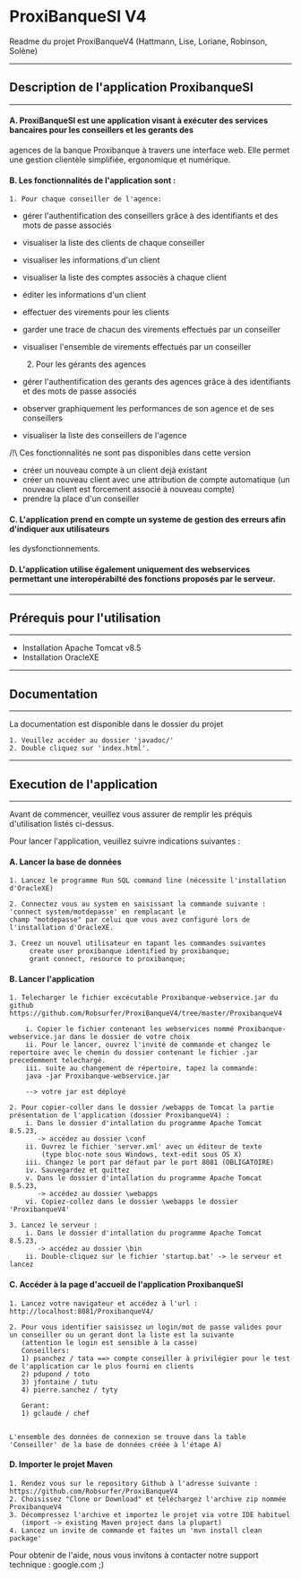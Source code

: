 # ProxiBanqueSI V4 
								   
Readme du projet ProxiBanqueV4 (Hattmann, Lise, Loriane, Robinson, Solène)

------------------------------------------------------------------------------------------------------------------------------------
## Description de l'application ProxibanqueSI
------------------------------------------------------------------------------------------------------------------------------------
#### A. ProxiBanqueSI est une application visant à exécuter des services bancaires pour les conseillers et les gerants des 
agences de la banque Proxibanque à travers une interface web.
Elle permet une gestion clientèle simplifiée, ergonomique et numérique.

#### B. Les fonctionnalités de l'application sont :

	1. Pour chaque conseiller de l'agence:
* gérer l'authentification des conseillers grâce à des identifiants et des mots de passe associés
* visualiser la liste des clients de chaque conseiller
* visualiser les informations d'un client
* visualiser la liste des comptes associés à chaque client
* éditer les informations d'un client
* effectuer des virements pour les clients
* garder une trace de chacun des virements effectués par un conseiller
* visualiser l'ensemble de virements effectués par un conseiller

	2. Pour les gérants des agences
* gérer l'authentification des gerants des agences grâce à des identifiants et des mots de passe associés
* observer graphiquement les performances de son agence et de ses conseillers
* visualiser la liste des conseillers de l'agence

/!\ Ces fonctionnalités ne sont pas disponibles dans cette version
* créer un nouveau compte à un client dejà existant
* créer un nouveau client avec une attribution de compte automatique (un nouveau client est forcement associé à nouveau compte)
* prendre la place d'un conseiller

#### C. L'application prend en compte un systeme de gestion des erreurs afin d'indiquer aux utilisateurs
les dysfonctionnements.

#### D. L'application utilise également uniquement des webservices permettant une interopérabilté des fonctions proposés par le serveur.

------------------------------------------------------------------------------------------------------------------------------------
## Prérequis pour l'utilisation
------------------------------------------------------------------------------------------------------------------------------------
* Installation Apache Tomcat v8.5
* Installation OracleXE

------------------------------------------------------------------------------------------------------------------------------------
## Documentation 
------------------------------------------------------------------------------------------------------------------------------------
La documentation est disponible dans le dossier du projet

	1. Veuillez accéder au dossier 'javadoc/'
	2. Double cliquez sur 'index.html'.

------------------------------------------------------------------------------------------------------------------------------------
## Execution de l'application 
------------------------------------------------------------------------------------------------------------------------------------
Avant de commencer, veuillez vous assurer de remplir les préquis d'utilisation listés ci-dessus.

Pour lancer l'application, veuillez suivre indications suivantes :
#### A. Lancer la base de données
	1. Lancez le programme Run SQL command line (nécessite l'installation d'OracleXE)
	
	2. Connectez vous au system en saisissant la commande suivante : 'connect system/motdepasse' en remplacant le 
	champ "motdepasse" par celui que vous avez configuré lors de l'installation d'OracleXE.
	
	3. Creez un nouvel utilisateur en tapant les commandes suivantes
		 create user proxibanque identified by proxibanque;
		 grant connect, resource to proxibanque;	 

#### B. Lancer l'application
	
	1. Telecharger le fichier excécutable Proxibanque-webservice.jar du github https://github.com/Robsurfer/ProxiBanqueV4/tree/master/ProxibanqueV4
	
		i. Copier le fichier contenant les webservices nommé Proxibanque-webservice.jar dans le dossier de votre choix
		ii. Pour le lancer, ouvrez l'invité de commande et changez le repertoire avec le chemin du dossier contenant le fichier .jar precedemment telechargé.
		iii. suite au changement de répertoire, tapez la commande:
		java -jar Proxibanque-webservice.jar
		
		--> votre jar est déployé
			
	2. Pour copier-coller dans le dossier /webapps de Tomcat la partie présentation de l'application (dossier ProxibanqueV4) :
		i. Dans le dossier d'intallation du programme Apache Tomcat 8.5.23,
		   -> accédez au dossier \conf
		ii. Ouvrez le fichier 'server.xml' avec un éditeur de texte 
		    (type bloc-note sous Windows, text-edit sous OS X)
		iii. Changez le port par défaut par le port 8081 (OBLIGATOIRE)
		iv. Sauvegardez et quittez
		v. Dans le dossier d'intallation du programme Apache Tomcat 8.5.23,
		   -> accédez au dossier \webapps
		vi. Copiez-collez dans le dossier \webapps le dossier 'ProxibanqueV4'
	
	3. Lancez le serveur :
		i. Dans le dossier d'intallation du programme Apache Tomcat 8.5.23,
		   -> accédez au dossier \bin
		ii. Double-cliquez sur le fichier 'startup.bat' -> le serveur et lancez	 

#### C. Accéder à la page d'accueil de l'application ProxibanqueSI
	1. Lancez votre navigateur et accédez à l'url : http://localhost:8081/ProxibanqueV4/
	   
	2. Pour vous identifier saisissez un login/mot de passe valides pour un conseiller ou un gerant dont la liste est la suivante 
	   (attention le login est sensible à la casse)
	   Conseillers:
	   1) psanchez / tata ==> compte conseiller à privilégier pour le test de l'application car le plus fourni en clients
	   2) pdupond / toto
	   3) jfontaine / tutu
	   4) pierre.sanchez / tyty
	   
	   Gerant:
	   1) gclaude / chef
		

	L'ensemble des données de connexion se trouve dans la table 'Conseiller' de la base de données créée à l'étape A)

#### D. Importer le projet Maven
	1. Rendez vous sur le repository Github à l'adresse suivante : https://github.com/Robsurfer/ProxiBanqueV4
	2. Choisissez "Clone or Download" et téléchargez l'archive zip nommée ProxibanqueV4
	3. Décompressez l'archive et importez le projet via votre IDE habituel 
	   (import -> existing Maven project dans la plupart)
	4. Lancez un invite de commande et faites un 'mvn install clean package'

Pour obtenir de l'aide, nous vous invitons à contacter notre support technique : google.com ;)

